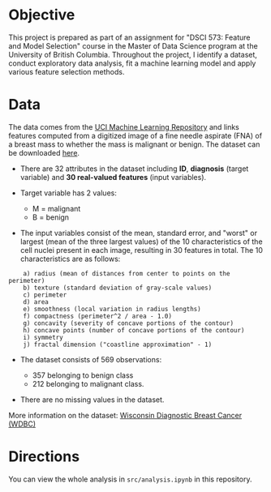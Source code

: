 # Objective

This project is prepared as part of an assignment for "DSCI 573: Feature and Model Selection" course in the Master of Data Science program at the University of British Columbia. Throughout the project, I identify a dataset, conduct exploratory data analysis, fit a machine learning model and apply various feature selection methods.

# Data

The data comes from the [UCI Machine Learning Repository](http://archive.ics.uci.edu/ml/index.php) and links features computed from a digitized image of a fine needle aspirate (FNA) of a breast mass to whether the mass is malignant or benign. The dataset can be downloaded [here](http://archive.ics.uci.edu/ml/machine-learning-databases/breast-cancer-wisconsin/wdbc.data).

- There are 32 attributes in the dataset including **ID**, **diagnosis** (target variable) and **30 real-valued features** (input variables).


- Target variable has 2 values: 
    - M = malignant
    - B = benign


- The input variables consist of the mean, standard error, and "worst" or largest (mean of the three largest values) of the 10 characteristics of the cell nuclei present in each image, resulting in 30 features in total. The 10 characteristics are as follows:

```
    a) radius (mean of distances from center to points on the perimeter)
	b) texture (standard deviation of gray-scale values)
	c) perimeter
	d) area
	e) smoothness (local variation in radius lengths)
	f) compactness (perimeter^2 / area - 1.0)
	g) concavity (severity of concave portions of the contour)
	h) concave points (number of concave portions of the contour)
	i) symmetry 
	j) fractal dimension ("coastline approximation" - 1)
```

- The dataset consists of 569 observations:
    - 357 belonging to benign class
    - 212 belonging to malignant class.
    
- There are no missing values in the dataset.

More information on the dataset: [Wisconsin Diagnostic Breast Cancer (WDBC)](http://archive.ics.uci.edu/ml/machine-learning-databases/breast-cancer-wisconsin/wdbc.names)

# Directions

You can view the whole analysis in `src/analysis.ipynb` in this repository.